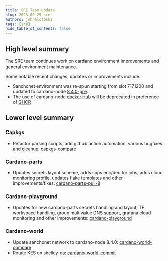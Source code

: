 ```yaml
---
title: SRE Team Update
slug: 2023-09-29-sre
authors: johnalotoski
tags: [sre]
hide_table_of_contents: false
---
```


## High level summary

The SRE team continues work on cardano environment improvements and general environment maintenance.

Some notable recent changes, updates or improvements include:
* Sanchonet environment was re-spun starting from slot 7171200 and updated to cardano-node [8.4.0-pre](https://github.com/input-output-hk/cardano-node/releases/tag/8.4.0-pre).
* The use of cardano-node [docker hub](https://hub.docker.com/r/inputoutput/cardano-node) will be deprecated in preference of [GHCR](https://github.com/input-output-hk/cardano-node/pkgs/container/cardano-node)

## Lower level summary

### Capkgs
* Refactor parsing scripts, add github action automation, various bugfixes and cleanup: [capkgs-compare](https://github.com/input-output-hk/capkgs/compare/c2c7680...a274b72)

### Cardano-parts
* Updates secrets layout scheme, adds sops enc/dec for jobs, adds cloud monitoring profile, updates flake templates and other improvements/fixes: [cardano-parts-pull-8](https://github.com/input-output-hk/cardano-parts/pull/14)

### Cardano-playground
* Updates for new cardano-parts secrets handling and layout, TF workspace handling, group multivalue DNS support, grafana cloud monitoring and other improvements: [cardano-playground](https://github.com/input-output-hk/cardano-playground/pull/2)

### Cardano-world
* Update sanchonet network to cardano-node 8.4.0: [cardano-world-compare](https://github.com/input-output-hk/cardano-world/compare/8cb559a...3edafb9)
* Rotate KES on shelley-qa: [cardano-world-commit](https://github.com/input-output-hk/cardano-world/commit/8301b044ad106ff8ca71dcbbdb5b17fe9ec6fc6d)
